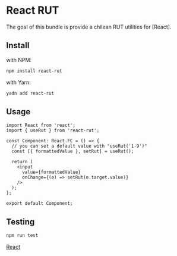 # React RUT

The goal of this bundle is provide a chilean RUT utilities for [React].

## Install

with NPM:

```bash
npm install react-rut
```

with Yarn:

```bash
yadn add react-rut
```

## Usage

```tsx
import React from 'react';
import { useRut } from 'react-rut';

const Component: React.FC = () => {
  // you can set a default value with "useRut('1-9')"
  const [{ formattedValue }, setRut] = useRut();

  return (
    <input
      value={formattedValue}
      onChange={(e) => setRut(e.target.value)}
    />
  );
};

export default Component;
```

## Testing

```bash
npm run test
```

[React](https://reactjs.org/)
